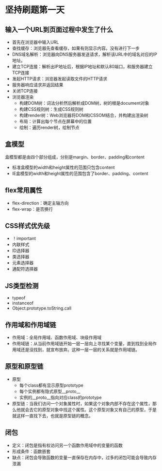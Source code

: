 # 坚持刷题第一天

## 输入一个URL到页面过程中发生了什么
+ 首先在浏览器中输入URL
+ 查找缓存：浏览器先查看缓存，如果有则显示内容。没有进行下一步
+ DNS域名解析：浏览器向DNS服务器发送请求，解析该URL中的域名对应的IP地址。
+ 建立TCP连接：解析出IP地址后，根据IP地址和默认80端口，和服务器建立TCP连接
+ 发起HTTP请求：浏览器发起读取文件的HTTP请求
+ 服务器响应请求并返回结果
+ 关闭TCP连接
+ 浏览器渲染
    + 构建DOM树：词法分析然后解析成DOM树，树的根是document对象
    + 构建CSS规则树：生成CSS规则树
    + 构建render树：Web浏览器将DOM和CSSOM结合，并构建出渲染树
    + 布局：计算出每个节点在屏幕中的位置
    + 绘制：遍历render树，绘制节点

## 盒模型
盒模型都是由四个部分组成，分别是margin、border、padding和content

+ 标准盒模型的width和height属性的范围只包含content
+ IE盒模型的width和height属性的范围包含了border、padding、content

## flex常用属性
+ flex-direction：确定主轴方向
+ flex-wrap：是否换行

## CSS样式优先级
+ ！important
+ 内联样式
+ ID选择器
+ 类选择器
+ 元素选择器
+ 通配符选择器

## JS类型检测
+ typeof
+ instanceof
+ Object.prototype.toString.call

## 作用域和作用域链
+ 作用域：全局作用域、函数作用域、块级作用域
+ 作用域链：从当前作用域链开始一层一层向上寻找某个变量，直到找到全局作用域还是没找到，就宣布放弃。这种一层一层的关系就是作用域链。

## 原型和原型链
+ 原型
    + 每个class都有显示原型prototype
    + 每个实例都有隐式原型__proto__
    + 实例的__proto__指向对应class的prototype
+ 原型链：当我们访问一个对象属性时，如果这个对象内部不存在这个属性，那么他就会去它的原型对象中找这个属性。这个原型对象又有自己的原型，于是就这样一直找下去，也就是原型链的概念。

## 闭包
+ 定义：闭包是指有权访问另一个函数作用域中的变量的函数
+ 形成条件：函数嵌套
+ 缺点：闭包会导致函数的变量一直保存在内存中，过多的闭包可能会导致内存泄漏
